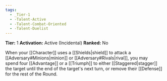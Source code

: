```yaml
---
tags:
  - _Tier-1
  - -Talent-Active
  - -Talent-Combat-Oriented
  - -Talent-Duelist
---
```

**Tier:** 1
**Activation:** Active (Incidental)
**Ranked:** No

When your [[Character]] uses a [[Shields|shield]] to attack a [[Adversary#Minions|minion]] or [[Adversary#Rivals|rival]], you may spend four [[Advantage]] or a [[Triumph]] to either [[Staggered|stagger]] the target until the end of the target's next turn, or remove their [[Defense]] for the rest of the Round.
